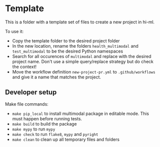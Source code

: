 # Template

This is a folder with a template set of files to create a new project in hi-ml.

To use it:

* Copy the template folder to the desired project folder
* In the new location, rename the folders `health_multimodal` and `test_multimodal` to be the desired Python namespaces
* Search for all occurences of `multimodal` and replace with the desired project name. Don't use a simple query/replace
  strategy but do check the context!
* Move the workflow definition `new-project-pr.yml` to `.github/workflows` and give it a name that matches the project.

## Developer setup

Make file commands:

* `make pip_local` to install multimodal package in editable mode. This must happen before running tests.
* `make build` to build the package
* `make mypy` to run `mypy`
* `make check` to run `flake8`, `mypy` and `pyright`
* `make clean` to clean up all temporary files and folders
